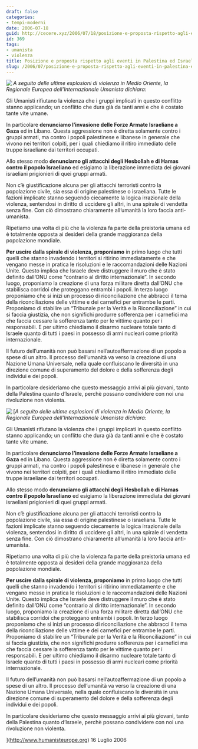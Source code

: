 ```yaml
---
draft: false
categories:
- tempi-moderni
date: 2006-07-18
guid: http://cecere.xyz/2006/07/18/posizione-e-proposta-rispetto-agli-eventi-in-palestina-ed-israele/
id: 369
tags:
- umanista
- violenza
title: Posizione e proposta rispetto agli eventi in Palestina ed Israele
slug: /2006/07/posizione-e-proposta-rispetto-agli-eventi-in-palestina-ed-israele/
---
```


[<img align="left" src="http://www.humanisteurope.org/typo3temp/pics/8a3cdf76e6.jpg" />](http://www.humanisteurope.org/it/home/#)_A seguito delle ultime esplosioni di violenza in Medio Oriente, la Regionale Europea dell’Internazionale Umanista dichiara:_

<p class="bodytext">
  Gli Umanisti rifiutano la violenza che i gruppi implicati in questo conflitto stanno applicando; un conflitto che dura già da tanti anni e che è costato tante vite umane.
</p>

In particolare **denunciamo l’invasione delle Forze Armate Israeliane a Gaza** ed in Libano. Questa aggressione non è diretta solamente contro i gruppi armati, ma contro i popoli palestinese e libanese in generale che vivono nei territori colpiti, per i quali chiediamo il ritiro immediato delle truppe israeliane dai territori occupati.

Allo stesso modo **denunciamo gli attacchi degli Hesbollah e di Hamas  contro il popolo Israeliano** ed esigiamo la liberazione immediata dei giovani israeliani prigionieri di quei gruppi armati.

Non c’è giustificazione alcuna per gli attacchi terroristi contro la popolazione civile, sia essa di origine palestinese o israeliana. Tutte le fazioni implicate stanno seguendo ciecamente la logica irrazionale della violenza, sentendosi in diritto di uccidere gli altri, in una spirale di vendetta senza fine. Con ciò dimostrano chiaramente all’umanità la loro faccia anti-umanista.

Ripetiamo una volta di più che la violenza fa parte della preistoria umana ed è totalmente opposta ai desideri della grande maggioranza della popolazione mondiale.

**Per uscire dalla spirale di violenza, proponiamo** in primo luogo che tutti quelli che stanno invadendo i territori si ritirino immediatamente e che vengano messe in pratica le risoluzioni e le raccomandazioni delle Nazioni Unite. Questo implica che Israele deve distruggere il muro che è stato definito dall’ONU come “contrario al diritto internazionale”. In secondo luogo, proponiamo la creazione di una forza militare diretta dall’ONU che stabilisca corridoi che proteggano entrambi i popoli. In terzo luogo proponiamo che si inizi un processo di riconciliazione che abbracci il tema della riconciliazione delle vittime e dei carnefici per entrambe le parti. Proponiamo di stabilire un “Tribunale per la Verità e la Riconciliazione” in cui si faccia giustizia, che non significhi produrre sofferenza per i carnefici ma che faccia cessare la sofferenza tanto per le vittime quanto per i responsabili. E per ultimo chiediamo il disarmo nucleare totale tanto di Israele quanto di tutti i paesi in possesso di armi nucleari come priorità internazionale.

Il futuro dell’umanità non può basarsi nell’autoaffermazione di un popolo a spese di un altro. Il processo dell’umanità va verso la creazione di una Nazione Umana Universale, nella quale confluiscano le diversità in una direzione comune di superamento del dolore e della sofferenza degli individui e dei popoli.

In particolare desideriamo che questo messaggio arrivi ai più giovani, tanto della Palestina quanto d’Israele, perchè possano condividere con noi una rivoluzione non violenta.

[[<img align="left" src="http://www.humanisteurope.org/typo3temp/pics/8a3cdf76e6.jpg" />](http://www.humanisteurope.org/it/home/#)_A seguito delle ultime esplosioni di violenza in Medio Oriente, la Regionale Europea dell’Internazionale Umanista dichiara:_

<p class="bodytext">
  Gli Umanisti rifiutano la violenza che i gruppi implicati in questo conflitto stanno applicando; un conflitto che dura già da tanti anni e che è costato tante vite umane.
</p>

In particolare **denunciamo l’invasione delle Forze Armate Israeliane a Gaza** ed in Libano. Questa aggressione non è diretta solamente contro i gruppi armati, ma contro i popoli palestinese e libanese in generale che vivono nei territori colpiti, per i quali chiediamo il ritiro immediato delle truppe israeliane dai territori occupati.

Allo stesso modo **denunciamo gli attacchi degli Hesbollah e di Hamas  contro il popolo Israeliano** ed esigiamo la liberazione immediata dei giovani israeliani prigionieri di quei gruppi armati.

Non c’è giustificazione alcuna per gli attacchi terroristi contro la popolazione civile, sia essa di origine palestinese o israeliana. Tutte le fazioni implicate stanno seguendo ciecamente la logica irrazionale della violenza, sentendosi in diritto di uccidere gli altri, in una spirale di vendetta senza fine. Con ciò dimostrano chiaramente all’umanità la loro faccia anti-umanista.

Ripetiamo una volta di più che la violenza fa parte della preistoria umana ed è totalmente opposta ai desideri della grande maggioranza della popolazione mondiale.

**Per uscire dalla spirale di violenza, proponiamo** in primo luogo che tutti quelli che stanno invadendo i territori si ritirino immediatamente e che vengano messe in pratica le risoluzioni e le raccomandazioni delle Nazioni Unite. Questo implica che Israele deve distruggere il muro che è stato definito dall’ONU come “contrario al diritto internazionale”. In secondo luogo, proponiamo la creazione di una forza militare diretta dall’ONU che stabilisca corridoi che proteggano entrambi i popoli. In terzo luogo proponiamo che si inizi un processo di riconciliazione che abbracci il tema della riconciliazione delle vittime e dei carnefici per entrambe le parti. Proponiamo di stabilire un “Tribunale per la Verità e la Riconciliazione” in cui si faccia giustizia, che non significhi produrre sofferenza per i carnefici ma che faccia cessare la sofferenza tanto per le vittime quanto per i responsabili. E per ultimo chiediamo il disarmo nucleare totale tanto di Israele quanto di tutti i paesi in possesso di armi nucleari come priorità internazionale.

Il futuro dell’umanità non può basarsi nell’autoaffermazione di un popolo a spese di un altro. Il processo dell’umanità va verso la creazione di una Nazione Umana Universale, nella quale confluiscano le diversità in una direzione comune di superamento del dolore e della sofferenza degli individui e dei popoli.

In particolare desideriamo che questo messaggio arrivi ai più giovani, tanto della Palestina quanto d’Israele, perchè possano condividere con noi una rivoluzione non violenta.

](http://www.humanisteurope.org) 16 Luglio 2006